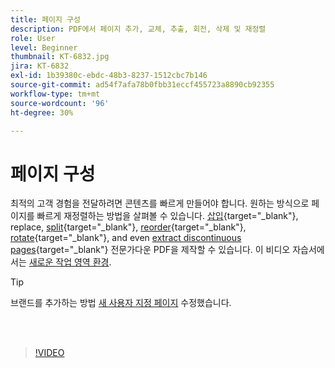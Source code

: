 ```yaml
---
title: 페이지 구성
description: PDF에서 페이지 추가, 교체, 추출, 회전, 삭제 및 재정렬
role: User
level: Beginner
thumbnail: KT-6832.jpg
jira: KT-6832
exl-id: 1b39380c-ebdc-48b3-8237-1512cbc7b146
source-git-commit: ad54f7afa78b0fbb31eccf455723a8890cb92355
workflow-type: tm+mt
source-wordcount: '96'
ht-degree: 30%

---
```


# 페이지 구성

최적의 고객 경험을 전달하려면 콘텐츠를 빠르게 만들어야 합니다. 원하는 방식으로 페이지를 빠르게 재정렬하는 방법을 살펴볼 수 있습니다. [삽입](https://www.adobe.com/acrobat/online/add-pages-to-pdf.html){target="_blank"}, replace, [split](https://www.adobe.com/kr/acrobat/online/split-pdf.html){target="_blank"}, [reorder](https://www.adobe.com/kr/acrobat/online/rearrange-pdf.html){target="_blank"}, [rotate](https://www.adobe.com/kr/acrobat/online/rotate-pdf.html){target="_blank"}, and even [extract discontinuous pages](https://www.adobe.com/acrobat/online/extract-pdf-pages.html){target="_blank"} 전문가다운 PDF을 제작할 수 있습니다. 이 비디오 자습서에서는 [새로운 작업 영역 환경](new-workspace.md).

>[!TIP]
>
>브랜드를 추가하는 방법 [새 사용자 지정 페이지](add-custom-page.md) 수정했습니다.

<br> 

>[!VIDEO](https://video.tv.adobe.com/v/3409022?quality=12&learn=on&hidetitle=true)